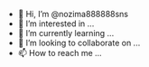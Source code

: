 - 👋 Hi, I’m @nozima888888sns
- 👀 I’m interested in ...
- 🌱 I’m currently learning ...
- 💞️ I’m looking to collaborate on ...
- 📫 How to reach me ...

<!---
nozima888888sns/nozima888888sns is a ✨ special ✨ repository because its `README.md` (this file) appears on your GitHub profile.
You can click the Preview link to take a look at your changes.
--->
